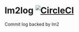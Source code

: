 # lm2log [![CircleCI](https://circleci.com/gh/Preetam/lm2log.svg?style=svg&1)](https://circleci.com/gh/Preetam/lm2log)
Commit log backed by lm2
